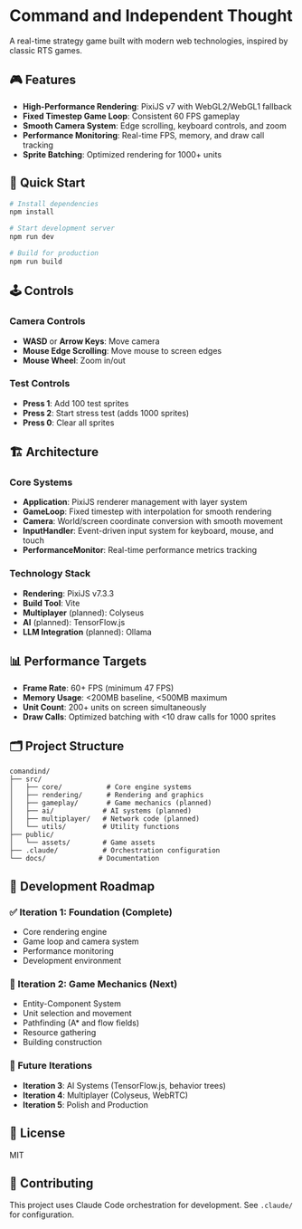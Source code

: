 # Command and Independent Thought

A real-time strategy game built with modern web technologies, inspired by classic RTS games.

## 🎮 Features

- **High-Performance Rendering**: PixiJS v7 with WebGL2/WebGL1 fallback
- **Fixed Timestep Game Loop**: Consistent 60 FPS gameplay
- **Smooth Camera System**: Edge scrolling, keyboard controls, and zoom
- **Performance Monitoring**: Real-time FPS, memory, and draw call tracking
- **Sprite Batching**: Optimized rendering for 1000+ units

## 🚀 Quick Start

```bash
# Install dependencies
npm install

# Start development server
npm run dev

# Build for production
npm run build
```

## 🕹️ Controls

### Camera Controls
- **WASD** or **Arrow Keys**: Move camera
- **Mouse Edge Scrolling**: Move mouse to screen edges
- **Mouse Wheel**: Zoom in/out

### Test Controls
- **Press 1**: Add 100 test sprites
- **Press 2**: Start stress test (adds 1000 sprites)
- **Press 0**: Clear all sprites

## 🏗️ Architecture

### Core Systems
- **Application**: PixiJS renderer management with layer system
- **GameLoop**: Fixed timestep with interpolation for smooth rendering
- **Camera**: World/screen coordinate conversion with smooth movement
- **InputHandler**: Event-driven input system for keyboard, mouse, and touch
- **PerformanceMonitor**: Real-time performance metrics tracking

### Technology Stack
- **Rendering**: PixiJS v7.3.3
- **Build Tool**: Vite
- **Multiplayer** (planned): Colyseus
- **AI** (planned): TensorFlow.js
- **LLM Integration** (planned): Ollama

## 📊 Performance Targets

- **Frame Rate**: 60+ FPS (minimum 47 FPS)
- **Memory Usage**: <200MB baseline, <500MB maximum
- **Unit Count**: 200+ units on screen simultaneously
- **Draw Calls**: Optimized batching with <10 draw calls for 1000 sprites

## 🗂️ Project Structure

```
comandind/
├── src/
│   ├── core/           # Core engine systems
│   ├── rendering/      # Rendering and graphics
│   ├── gameplay/       # Game mechanics (planned)
│   ├── ai/            # AI systems (planned)
│   ├── multiplayer/   # Network code (planned)
│   └── utils/         # Utility functions
├── public/
│   └── assets/        # Game assets
├── .claude/           # Orchestration configuration
└── docs/             # Documentation
```

## 🔄 Development Roadmap

### ✅ Iteration 1: Foundation (Complete)
- Core rendering engine
- Game loop and camera system
- Performance monitoring
- Development environment

### 🚧 Iteration 2: Game Mechanics (Next)
- Entity-Component System
- Unit selection and movement
- Pathfinding (A* and flow fields)
- Resource gathering
- Building construction

### 📅 Future Iterations
- **Iteration 3**: AI Systems (TensorFlow.js, behavior trees)
- **Iteration 4**: Multiplayer (Colyseus, WebRTC)
- **Iteration 5**: Polish and Production

## 📝 License

MIT

## 🤝 Contributing

This project uses Claude Code orchestration for development. See `.claude/` for configuration.